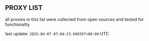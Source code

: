 ## PROXY LIST

all proxies in this list were collected from open sources and tested for functionality

last update: `2025-04-07 07:04:23.696597+00:00` UTC